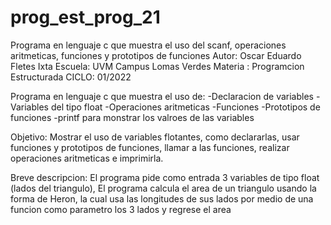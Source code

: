 # prog_est_prog_21
Programa en lenguaje c que muestra el uso del scanf, operaciones aritmeticas, funciones y prototipos de funciones
Autor: Oscar Eduardo Fletes Ixta
Escuela: UVM Campus Lomas Verdes
Materia : Programcion Estructurada
CICLO: 01/2022

Programa en lenguaje c que muestra el uso de:
-Declaracion de variables 
-Variables del tipo float
-Operaciones aritmeticas 
-Funciones
-Prototipos de funciones
-printf para monstrar los valroes de las variables

Objetivo:
Mostrar el uso de variables flotantes, como declararlas, usar funciones y prototipos de funciones, llamar a las funciones, realizar operaciones aritmeticas e imprimirla.

Breve descripcion:
El programa  pide como entrada 3 variables de tipo float (lados del triangulo),
El programa calcula el area de un triangulo usando la forma de Heron, la cual usa las longitudes de sus lados por medio de una funcion como parametro los 3 lados y regrese el area 